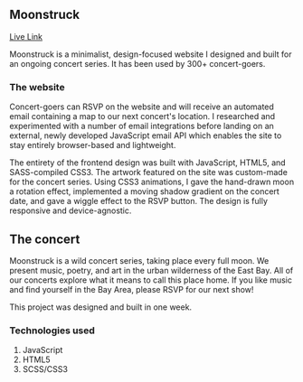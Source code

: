 ## Moonstruck

[Live Link](http://www.moonstruck.community)

Moonstruck is a minimalist, design-focused website I designed and built for an ongoing concert series. It has been used by 300+ concert-goers.

### The website
Concert-goers can RSVP on the website and will receive an automated email containing a map to our next concert's location. I researched and experimented with a number of email integrations before landing on an external, newly developed JavaScript email API which enables the site to stay entirely browser-based and lightweight.

The entirety of the frontend design was built with JavaScript, HTML5, and SASS-compiled CSS3. The artwork featured on the site was custom-made for the concert series. Using CSS3 animations, I gave the hand-drawn moon a rotation effect, implemented a moving shadow gradient on the concert date, and gave a wiggle effect to the RSVP button. The design is fully responsive and device-agnostic.

## The concert
Moonstruck is a wild concert series, taking place every full moon. We present music, poetry, and art in the urban wilderness of the East Bay. All of our concerts explore what it means to call this place home. If you like music and find yourself in the Bay Area, please RSVP for our next show!

This project was designed and built in one week.

### Technologies used
 1.	JavaScript
 4.	HTML5
 5.	SCSS/CSS3
